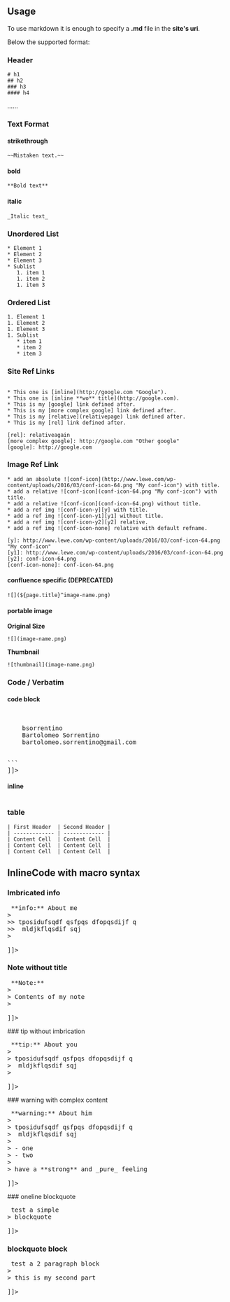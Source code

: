 ## Usage

To use markdown it is enough to specify a **.md** file in the **site's uri**.

Below the supported format:


### Header
```
# h1
## h2
### h3
#### h4
```
......

### Text Format

#### strikethrough
```
~~Mistaken text.~~
```

#### bold
```
**Bold text**
```

#### italic
```
_Italic text_
```

### Unordered List

```
* Element 1
* Element 2
* Element 3
* Sublist
   1. item 1
   1. item 2
   1. item 3
```

### Ordered List

```
1. Element 1
1. Element 2
1. Element 3
1. Sublist
   * item 1
   * item 2
   * item 3
```

### Site Ref Links

```

* This one is [inline](http://google.com "Google").
* This one is [inline **wo** title](http://google.com).
* This is my [google] link defined after.
* This is my [more complex google] link defined after.
* This is my [relative](relativepage) link defined after.
* This is my [rel] link defined after.

[rel]: relativeagain
[more complex google]: http://google.com "Other google"
[google]: http://google.com

```

### Image Ref Link

```
* add an absolute ![conf-icon](http://www.lewe.com/wp-content/uploads/2016/03/conf-icon-64.png "My conf-icon") with title.
* add a relative ![conf-icon](conf-icon-64.png "My conf-icon") with title.
* add a relative ![conf-icon](conf-icon-64.png) without title.
* add a ref img ![conf-icon-y][y] with title.
* add a ref img ![conf-icon-y1][y1] without title.
* add a ref img ![conf-icon-y2][y2] relative.
* add a ref img ![conf-icon-none] relative with default refname.

[y]: http://www.lewe.com/wp-content/uploads/2016/03/conf-icon-64.png "My conf-icon"
[y1]: http://www.lewe.com/wp-content/uploads/2016/03/conf-icon-64.png
[y2]: conf-icon-64.png
[conf-icon-none]: conf-icon-64.png
```

#### confluence specific (DEPRECATED)
```
![](${page.title}^image-name.png)
```

#### portable image

**Original Size**

```
![](image-name.png)
```

**Thumbnail**

```
![thumbnail](image-name.png)
```


### Code / Verbatim

#### code block

<pre><![CDATA[
```xml
<developers>
  <developer>
    <id>bsorrentino</id>
    <name>Bartolomeo Sorrentino</name>
    <email>bartolomeo.sorrentino@gmail.com</email>
  </developer>
</developers>
```
]]></pre>

#### inline
<pre><![CDATA[
`this is inline`  
]]></pre>

### table

```
| First Header  | Second Header |
| ------------- | ------------- |
| Content Cell  | Content Cell  |
| Content Cell  | Content Cell  |
| Content Cell  | Content Cell  |
```

## InlineCode with macro syntax

### Imbricated info

<pre><![CDATA[
> **info:** About me
>
>> tposidufsqdf qsfpqs dfopqsdijf q
>>  mldjkflqsdif sqj
>

]]></pre>

### Note without title

<pre><![CDATA[
> **Note:**
>
> Contents of my note
>

]]></pre>


### tip without imbrication

<pre><![CDATA[
> **tip:** About you
>
> tposidufsqdf qsfpqs dfopqsdijf q
>  mldjkflqsdif sqj
>

]]></pre>


### warning with complex content

<pre><![CDATA[
> **warning:** About him
>
> tposidufsqdf qsfpqs dfopqsdijf q
>  mldjkflqsdif sqj
>
> - one
> - two
>
> have a **strong** and _pure_ feeling

]]></pre>


### oneline blockquote

<pre><![CDATA[
> test a simple
> blockquote

]]></pre>

### blockquote block

<pre><![CDATA[
> test a 2 paragraph block
>
> this is my second part

]]></pre>
